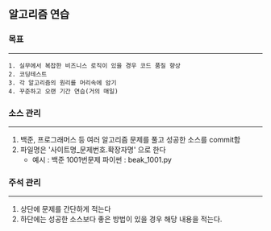 ## 알고리즘 연습

### 목표
- - -
```
1. 실무에서 복잡한 비즈니스 로직이 있을 경우 코드 품질 향상
2. 코딩테스트
3. 각 알고리즘의 원리를 머리속에 암기
4. 꾸준하고 오랜 기간 연습(거의 매일)
```

### 소스 관리
- - -
1. 백준, 프로그래머스 등 여러 알고리즘 문제를 풀고 성공한 소스를 commit함
2. 파일명은 '사이트명_문제번호.확장자명' 으로 한다
    * 예시 : 백준 1001번문제 파이썬 : beak_1001.py


### 주석 관리
- - -
1. 상단에 문제를 간단하게 적는다
2. 하단에는 성공한 소스보다 좋은 방법이 있을 경우 해당 내용을 적는다.
